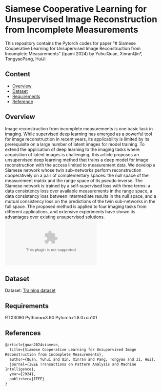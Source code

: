 # Siamese Cooperative Learning for Unsupervised Image Reconstruction from Incomplete Measurements
This repository contains the Pytorch codes for paper "# Siamese Cooperative Learning for Unsupervised Image Reconstruction from Incomplete Measurements" (tpami 2024) 
by YuhuiQuan, XinranQin*, TongyaoPang, HuiJi

## Content
* [Overview](#Overview)
* [Dataset](#Dataset)
* [Requirements](#Requirements)
* [Reference](#Reference)

## Overview
Image reconstruction from incomplete measurements is one basic task in imaging. While supervised deep learning has emerged as a powerful tool for image reconstruction in recent years, its applicability is limited by its prerequisite on a large number of latent images for model training. To extend the application of deep learning to the imaging tasks where acquisition of latent images is challenging, this article proposes an unsupervised deep learning method that trains a deep model for image reconstruction with the access limited to measurement data. We develop a Siamese network whose twin sub-networks perform reconstruction cooperatively on a pair of complementary spaces: the null space of the measurement matrix and the range space of its pseudo inverse. The Siamese network is trained by a self-supervised loss with three terms: a data consistency loss over available measurements in the range space, a data consistency loss between intermediate results in the null space, and a mutual consistency loss on the predictions of the twin sub-networks in the full space. The proposed method is applied to four imaging tasks from different applications, and extensive experiments have shown its advantages over existing unsupervised solutions.
![contents](https://github.com/XinranQin/SIAMNet/blob/main/images/Model.eps)

## Dataset
Dataset: [Training dataset](https://drive.google.com/drive/folders/1gZbM0DTXHLpf-CsMHg5HrTWWNIcXvX1z?usp=sharing "悬停显示")  
 
## Requirements
RTX3090 Python==3.90 Pytorch>1.8.0+cu101


## References

```
@article{quan2024siamese,
  title={Siamese Cooperative Learning for Unsupervised Image Reconstruction from Incomplete Measurements},
  author={Quan, Yuhui and Qin, Xinran and Pang, Tongyao and Ji, Hui},
  journal={IEEE Transactions on Pattern Analysis and Machine Intelligence},
  year={2024},
  publisher={IEEE}
}
```